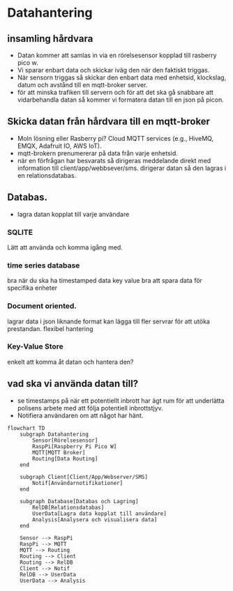 # Datahantering
## insamling hårdvara
- Datan kommer att samlas in via en rörelsesensor kopplad till rasberry pico w.
- Vi sparar enbart data och skickar iväg den när den faktiskt triggas.
- När sensorn triggas så skickar den enbart data med enhetsid, klockslag, datum och avstånd till en mqtt-broker server.
- för att minska trafiken till servern och för att det ska gå snabbare att vidarbehandla datan så kommer vi formatera datan till en json på picon.

## Skicka datan från hårdvara till en mqtt-broker
- Moln lösning eller Rasberry pi? Cloud MQTT services (e.g., HiveMQ, EMQX, Adafruit IO, AWS IoT).
- mqtt-brokern prenumererar på data från varje enhetsid.
- när en förfrågan har besvarats så dirigeras meddelande direkt med information till client/app/webbsever/sms. dirigerar datan så den lagras i en relationsdatabas.

## Databas.
- lagra datan kopplat till varje användare
### SQLITE
Lätt att använda och komma igång med.
### time series database 
bra när du ska ha timestamped data
key value bra att spara data för specifika enheter
### Document oriented.
lagrar data i json liknande format 
kan lägga till fler servrar för att utöka prestandan.
flexibel hantering

### Key-Value Store 
enkelt att komma åt datan och hantera den?

## vad ska vi använda datan till?
- se timestamps på när ett potentiellt inbrott har ägt rum för att underlätta polisens arbete med att följa potentiell inbrottstjyv.
- Notifiera användaren om att något har hänt.

```mermaid
flowchart TD
    subgraph Datahantering
        Sensor[Rörelsesensor]
        RaspPi[Raspberry Pi Pico W]
        MQTT[MQTT Broker]
        Routing[Data Routing]
    end

    subgraph Client[Client/App/Webserver/SMS]
        Notif[Användarnotifikationer]
    end

    subgraph Database[Databas och Lagring]
        RelDB[Relationsdatabas]
        UserData[Lagra data kopplat till användare]
        Analysis[Analysera och visualisera data]
    end

    Sensor --> RaspPi
    RaspPi --> MQTT
    MQTT --> Routing
    Routing --> Client
    Routing --> RelDB
    Client --> Notif
    RelDB --> UserData
    UserData --> Analysis
```


